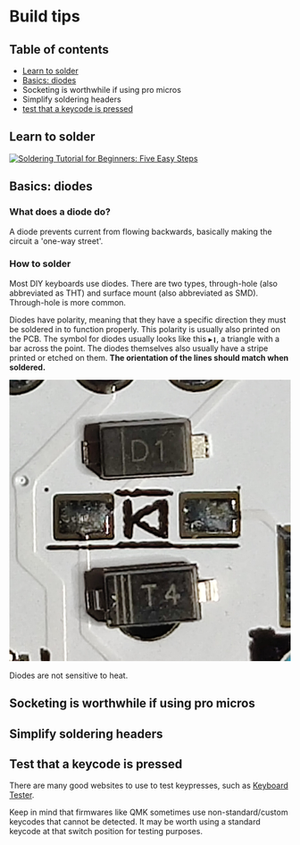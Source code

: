 # Build tips

## Table of contents

- [Learn to solder](#learn-to-solder)
- [Basics: diodes](#basics-diodes)
- Socketing is worthwhile if using pro micros
- Simplify soldering headers
- [test that a keycode is pressed](#test-that-a-keycode-is-pressed)

## Learn to solder

[![Soldering Tutorial for Beginners: Five Easy Steps](https://img.youtube.com/vi/Qps9woUGkvI/0.jpg)](https://youtu.be/Qps9woUGkvI?t=122 'Soldering Tutorial for Beginners: Five Easy Steps')

## Basics: diodes

### What does a diode do?

A diode prevents current from flowing backwards, basically making the circuit a 'one-way street'.

### How to solder

Most DIY keyboards use diodes. There are two types, through-hole (also abbreviated as THT) and surface mount (also abbreviated as SMD). Through-hole is more common.

Diodes have polarity, meaning that they have a specific direction they must be soldered in to function properly. This polarity is usually also printed on the PCB. The symbol for diodes usually looks like this `▶❙`, a triangle with a bar across the point. The diodes themselves also usually have a stripe printed or etched on them. **The orientation of the lines should match when soldered.**

![Image of diodes next to an SMD pad showing the correct orientation, where the line of the printed symbol is the same direction as the line on the diode.](docs/images/build-tips/diodes-polarity.jpg)

Diodes are not sensitive to heat.

## Socketing is worthwhile if using pro micros

## Simplify soldering headers

## Test that a keycode is pressed

There are many good websites to use to test keypresses, such as [Keyboard Tester](https://www.keyboardtester.com/tester.html).

Keep in mind that firmwares like QMK sometimes use non-standard/custom keycodes that cannot be detected. It may be worth using a standard keycode at that switch position for testing purposes.
